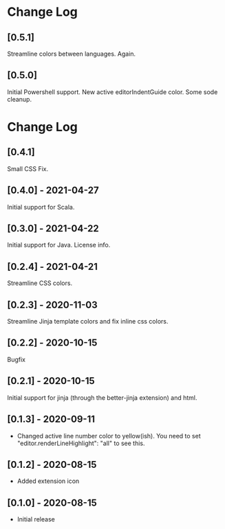 # Change Log
## [0.5.1] 
Streamline colors between languages. Again.

## [0.5.0] 
Initial Powershell support. New active editorIndentGuide color. Some sode cleanup.

# Change Log
## [0.4.1] 
Small CSS Fix.

## [0.4.0] - 2021-04-27
Initial support for Scala.

## [0.3.0] - 2021-04-22
Initial support for Java. License info.

## [0.2.4] - 2021-04-21
Streamline CSS colors.

## [0.2.3] - 2020-11-03
Streamline Jinja template colors and fix inline css colors.

## [0.2.2] - 2020-10-15
Bugfix

## [0.2.1] - 2020-10-15
Initial support for jinja (through the better-jinja extension) and html.

## [0.1.3] - 2020-09-11
- Changed active line number color to yellow(ish). You need to set "editor.renderLineHighlight": "all" to see this.

## [0.1.2] - 2020-08-15
- Added extension icon

## [0.1.0] - 2020-08-15
- Initial release
